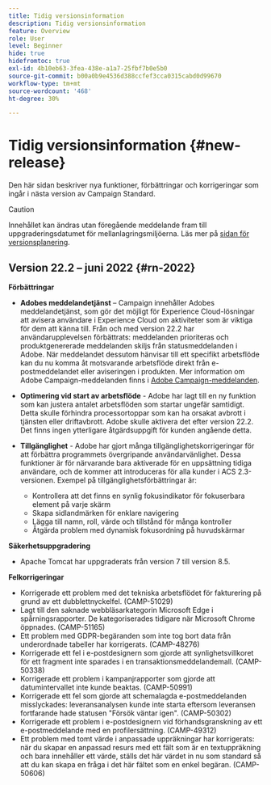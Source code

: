 ```yaml
---
title: Tidig versionsinformation
description: Tidig versionsinformation
feature: Overview
role: User
level: Beginner
hide: true
hidefromtoc: true
exl-id: 4b10eb63-3fea-438e-a1a7-25fbf7b0e5b0
source-git-commit: b00a0b9e4536d388ccfef3cca0315cabd0d99670
workflow-type: tm+mt
source-wordcount: '468'
ht-degree: 30%

---
```


# Tidig versionsinformation {#new-release}

Den här sidan beskriver nya funktioner, förbättringar och korrigeringar som ingår i nästa version av Campaign Standard.

>[!CAUTION]
>
> Innehållet kan ändras utan föregående meddelande fram till uppgraderingsdatumet för mellanlagringsmiljöerna. Läs mer på [sidan för versionsplanering](../../rn/using/release-planning.md).

## Version 22.2 – juni 2022 {#rn-2022}

**Förbättringar**

* **Adobes meddelandetjänst** – Campaign innehåller Adobes meddelandetjänst, som gör det möjligt för Experience Cloud-lösningar att avisera användare i Experience Cloud om aktiviteter som är viktiga för dem att känna till. Från och med version 22.2 har användarupplevelsen förbättrats: meddelanden prioriteras och produktgenererade meddelanden skiljs från statusmeddelanden i Adobe. När meddelandet dessutom hänvisar till ett specifikt arbetsflöde kan du nu komma åt motsvarande arbetsflöde direkt från e-postmeddelandet eller aviseringen i produkten.  Mer information om Adobe Campaign-meddelanden finns i [Adobe Campaign-meddelanden](../../administration/using/sending-internal-notifications.md).

* **Optimering vid start av arbetsflöde** - Adobe har lagt till en ny funktion som kan justera antalet arbetsflöden som startar ungefär samtidigt. Detta skulle förhindra processortoppar som kan ha orsakat avbrott i tjänsten eller driftavbrott. Adobe skulle aktivera det efter version 22.2. Det finns ingen ytterligare åtgärdsuppgift för kunden angående detta.

* **Tillgänglighet** - Adobe har gjort många tillgänglighetskorrigeringar för att förbättra programmets övergripande användarvänlighet. Dessa funktioner är för närvarande bara aktiverade för en uppsättning tidiga användare, och de kommer att introduceras för alla kunder i ACS 2.3-versionen. Exempel på tillgänglighetsförbättringar är:

   * Kontrollera att det finns en synlig fokusindikator för fokuserbara element på varje skärm
   * Skapa sidlandmärken för enklare navigering
   * Lägga till namn, roll, värde och tillstånd för många kontroller
   * Åtgärda problem med dynamisk fokusordning på huvudskärmar

**Säkerhetsuppgradering**

* Apache Tomcat har uppgraderats från version 7 till version 8.5.

**Felkorrigeringar**

* Korrigerade ett problem med det tekniska arbetsflödet för fakturering på grund av ett dubblettnyckelfel. (CAMP-51029)
* Lagt till den saknade webbläsarkategorin Microsoft Edge i spårningsrapporter. De kategoriserades tidigare när Microsoft Chrome öppnades. (CAMP-51165)
* Ett problem med GDPR-begäranden som inte tog bort data från underordnade tabeller har korrigerats. (CAMP-48276)
* Korrigerade ett fel i e-postdesignern som gjorde att synlighetsvillkoret för ett fragment inte sparades i en transaktionsmeddelandemall. (CAMP-50338)
* Korrigerade ett problem i kampanjrapporter som gjorde att datumintervallet inte kunde beaktas. (CAMP-50991)
* Korrigerade ett fel som gjorde att schemalagda e-postmeddelanden misslyckades: leveransanalysen kunde inte starta eftersom leveransen fortfarande hade statusen &quot;Försök väntar igen&quot;. (CAMP-50302)
* Korrigerade ett problem i e-postdesignern vid förhandsgranskning av ett e-postmeddelande med en profilersättning. (CAMP-49312)
* Ett problem med tomt värde i anpassade uppräkningar har korrigerats: när du skapar en anpassad resurs med ett fält som är en textuppräkning och bara innehåller ett värde, ställs det här värdet in nu som standard så att du kan skapa en fråga i det här fältet som en enkel begäran. (CAMP-50606)
